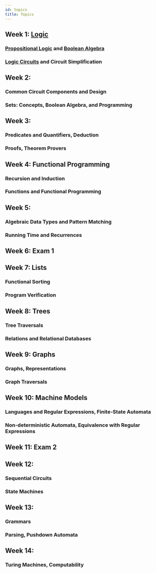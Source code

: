 ```yaml
---
id: topics
title: Topics
---
```


## Week 1: [Logic](logic/intro.md)
### [Propositional Logic](logic/props.md) and [Boolean Algebra](logic/boolean.md)

### [Logic Circuits](logic/circuits.md) and Circuit Simplification

## Week 2:
### Common Circuit Components and Design

### Sets: Concepts, Boolean Algebra, and Programming

## Week 3:
### Predicates and Quantifiers, Deduction

### Proofs, Theorem Provers

## Week 4: Functional Programming
### Recursion and Induction

### Functions and Functional Programming

## Week 5:
### Algebraic Data Types and Pattern Matching

### Running Time and Recurrences

## Week 6: Exam 1

## Week 7: Lists
### Functional Sorting

### Program Verification

## Week 8: Trees
### Tree Traversals

### Relations and Relational Databases

## Week 9: Graphs
### Graphs, Representations

### Graph Traversals

## Week 10: Machine Models
### Languages and Regular Expressions, Finite-State Automata

### Non-deterministic Automata, Equivalence with Regular Expressions

## Week 11: Exam 2

## Week 12:
### Sequential Circuits

### State Machines

## Week 13:
### Grammars

### Parsing, Pushdown Automata

## Week 14:
### Turing Machines, Computability